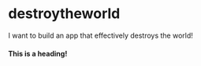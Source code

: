 # destroytheworld
I want to build an app that effectively destroys the world!

#### This is a heading!
